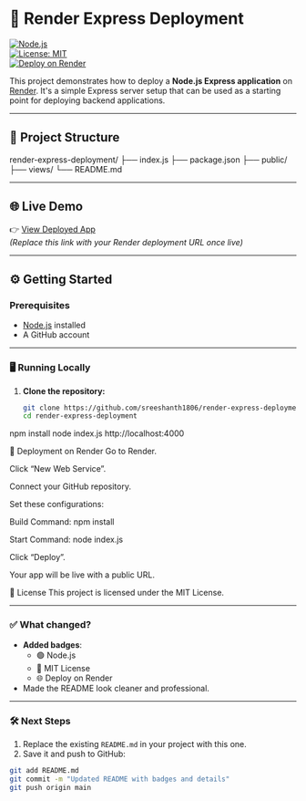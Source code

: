 # 🚀 Render Express Deployment

[![Node.js](https://img.shields.io/badge/Node.js-339933?logo=node.js&logoColor=white)](https://nodejs.org/)  
[![License: MIT](https://img.shields.io/badge/License-MIT-yellow.svg)](https://opensource.org/licenses/MIT)  
[![Deploy on Render](https://img.shields.io/badge/Deploy-Render-blue?logo=render&logoColor=white)](https://render.com/)  

This project demonstrates how to deploy a **Node.js Express application** on [Render](https://render.com). It's a simple Express server setup that can be used as a starting point for deploying backend applications.

---

## 📂 Project Structure
render-express-deployment/
├── index.js
├── package.json
├── public/
├── views/
└── README.md


---

## 🌐 Live Demo
👉 [View Deployed App](https://your-app-link.render.com)  
*(Replace this link with your Render deployment URL once live)*

---

## ⚙️ Getting Started

### Prerequisites
- [Node.js](https://nodejs.org/) installed
- A GitHub account

---

### 🖥 Running Locally

1. **Clone the repository:**
   ```bash
   git clone https://github.com/sreeshanth1806/render-express-deployment.git
   cd render-express-deployment

npm install
node index.js
http://localhost:4000

🚀 Deployment on Render
Go to Render.

Click “New Web Service”.

Connect your GitHub repository.

Set these configurations:

Build Command: npm install

Start Command: node index.js

Click “Deploy”.

Your app will be live with a public URL.

📜 License
This project is licensed under the MIT License.


---

### ✅ What changed?  
- **Added badges**:
  - 🟢 Node.js
  - 📄 MIT License
  - 🌐 Deploy on Render  
- Made the README look cleaner and professional.

---

### 🛠 Next Steps  
1. Replace the existing `README.md` in your project with this one.  
2. Save it and push to GitHub:  

```bash
git add README.md
git commit -m "Updated README with badges and details"
git push origin main
